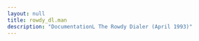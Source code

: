 ```yaml
---
layout: null
title: rowdy_dl.man
description: "DocumentationL The Rowdy Dialer (April 1993)"
---
```

